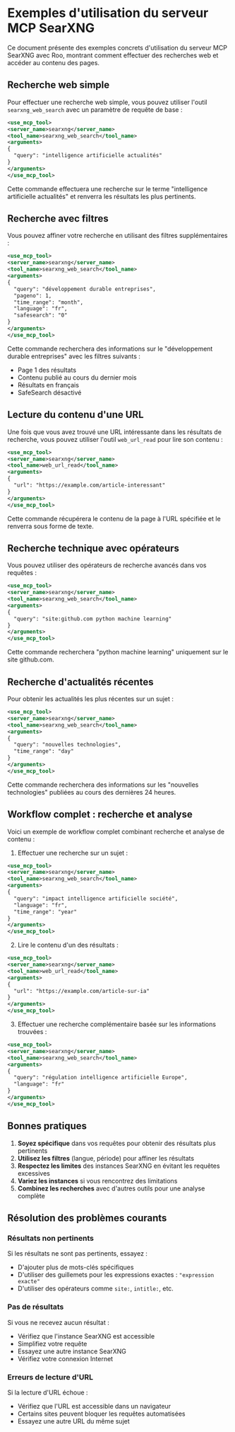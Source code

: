# Exemples d'utilisation du serveur MCP SearXNG

Ce document présente des exemples concrets d'utilisation du serveur MCP SearXNG avec Roo, montrant comment effectuer des recherches web et accéder au contenu des pages.

## Recherche web simple

Pour effectuer une recherche web simple, vous pouvez utiliser l'outil `searxng_web_search` avec un paramètre de requête de base :

```xml
<use_mcp_tool>
<server_name>searxng</server_name>
<tool_name>searxng_web_search</tool_name>
<arguments>
{
  "query": "intelligence artificielle actualités"
}
</arguments>
</use_mcp_tool>
```

Cette commande effectuera une recherche sur le terme "intelligence artificielle actualités" et renverra les résultats les plus pertinents.

## Recherche avec filtres

Vous pouvez affiner votre recherche en utilisant des filtres supplémentaires :

```xml
<use_mcp_tool>
<server_name>searxng</server_name>
<tool_name>searxng_web_search</tool_name>
<arguments>
{
  "query": "développement durable entreprises",
  "pageno": 1,
  "time_range": "month",
  "language": "fr",
  "safesearch": "0"
}
</arguments>
</use_mcp_tool>
```

Cette commande recherchera des informations sur le "développement durable entreprises" avec les filtres suivants :
- Page 1 des résultats
- Contenu publié au cours du dernier mois
- Résultats en français
- SafeSearch désactivé

## Lecture du contenu d'une URL

Une fois que vous avez trouvé une URL intéressante dans les résultats de recherche, vous pouvez utiliser l'outil `web_url_read` pour lire son contenu :

```xml
<use_mcp_tool>
<server_name>searxng</server_name>
<tool_name>web_url_read</tool_name>
<arguments>
{
  "url": "https://example.com/article-interessant"
}
</arguments>
</use_mcp_tool>
```

Cette commande récupérera le contenu de la page à l'URL spécifiée et le renverra sous forme de texte.

## Recherche technique avec opérateurs

Vous pouvez utiliser des opérateurs de recherche avancés dans vos requêtes :

```xml
<use_mcp_tool>
<server_name>searxng</server_name>
<tool_name>searxng_web_search</tool_name>
<arguments>
{
  "query": "site:github.com python machine learning"
}
</arguments>
</use_mcp_tool>
```

Cette commande recherchera "python machine learning" uniquement sur le site github.com.

## Recherche d'actualités récentes

Pour obtenir les actualités les plus récentes sur un sujet :

```xml
<use_mcp_tool>
<server_name>searxng</server_name>
<tool_name>searxng_web_search</tool_name>
<arguments>
{
  "query": "nouvelles technologies",
  "time_range": "day"
}
</arguments>
</use_mcp_tool>
```

Cette commande recherchera des informations sur les "nouvelles technologies" publiées au cours des dernières 24 heures.

## Workflow complet : recherche et analyse

Voici un exemple de workflow complet combinant recherche et analyse de contenu :

1. Effectuer une recherche sur un sujet :

```xml
<use_mcp_tool>
<server_name>searxng</server_name>
<tool_name>searxng_web_search</tool_name>
<arguments>
{
  "query": "impact intelligence artificielle société",
  "language": "fr",
  "time_range": "year"
}
</arguments>
</use_mcp_tool>
```

2. Lire le contenu d'un des résultats :

```xml
<use_mcp_tool>
<server_name>searxng</server_name>
<tool_name>web_url_read</tool_name>
<arguments>
{
  "url": "https://example.com/article-sur-ia"
}
</arguments>
</use_mcp_tool>
```

3. Effectuer une recherche complémentaire basée sur les informations trouvées :

```xml
<use_mcp_tool>
<server_name>searxng</server_name>
<tool_name>searxng_web_search</tool_name>
<arguments>
{
  "query": "régulation intelligence artificielle Europe",
  "language": "fr"
}
</arguments>
</use_mcp_tool>
```

## Bonnes pratiques

1. **Soyez spécifique** dans vos requêtes pour obtenir des résultats plus pertinents
2. **Utilisez les filtres** (langue, période) pour affiner les résultats
3. **Respectez les limites** des instances SearXNG en évitant les requêtes excessives
4. **Variez les instances** si vous rencontrez des limitations
5. **Combinez les recherches** avec d'autres outils pour une analyse complète

## Résolution des problèmes courants

### Résultats non pertinents

Si les résultats ne sont pas pertinents, essayez :
- D'ajouter plus de mots-clés spécifiques
- D'utiliser des guillemets pour les expressions exactes : `"expression exacte"`
- D'utiliser des opérateurs comme `site:`, `intitle:`, etc.

### Pas de résultats

Si vous ne recevez aucun résultat :
- Vérifiez que l'instance SearXNG est accessible
- Simplifiez votre requête
- Essayez une autre instance SearXNG
- Vérifiez votre connexion Internet

### Erreurs de lecture d'URL

Si la lecture d'URL échoue :
- Vérifiez que l'URL est accessible dans un navigateur
- Certains sites peuvent bloquer les requêtes automatisées
- Essayez une autre URL du même sujet